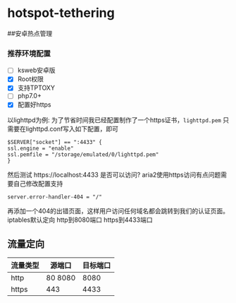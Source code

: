 # hotspot-tethering
##安卓热点管理
### 推荐环境配置
- [ ] ksweb安卓版
- [x] Root权限
- [x] 支持TPTOXY
- [ ] php7.0+
- [x] 配置好https

以lighttpd为例:
为了节省时间我已经配置制作了一个https证书，`lighttpd.pem`
只需要在lighttpd.conf写入如下配置，即可
```
$SERVER["socket"] == ":4433" { 
ssl.engine = "enable" 
ssl.pemfile = "/storage/emulated/0/lighttpd.pem" 
}
```
然后测试 https://localhost:4433 是否可以访问? aria2使用https访问有点问题需要自己修改配置支持
```
server.error-handler-404 = "/" 
```
再添加一个404的出错页面，这样用户访问任何域名都会跳转到我们的认证页面。
iptables默认定向
http到8080端口 https到4433端口 

流量定向
--------

流量类型  | 源端口 | 目标端口 |
--------- | --------| --------- |
http  | 80 8080 | 8080 |
https  | 443 | 4433 | 
